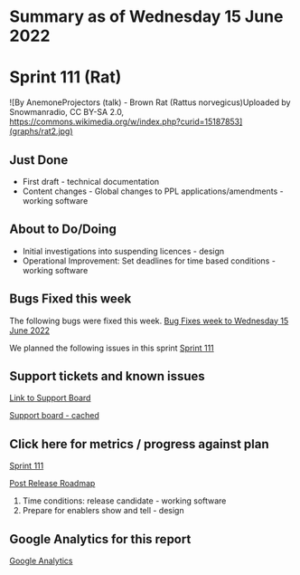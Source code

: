 # Summary as of Wednesday 15 June 2022 

# Sprint 111 (Rat)

![By AnemoneProjectors (talk) - Brown Rat (Rattus norvegicus)Uploaded by Snowmanradio, CC BY-SA 2.0, https://commons.wikimedia.org/w/index.php?curid=15187853](graphs/rat2.jpg)

## Just Done
* First draft - technical documentation
* Content changes - Global changes to PPL applications/amendments - working software

## About to Do/Doing
* Initial investigations into suspending licences - design
* Operational Improvement: Set deadlines for time based conditions - working software

## Bugs Fixed this week
The following bugs were fixed this week.
[Bug Fixes week to Wednesday 15 June 2022](graphs/bugs15062022.png)

We planned the following issues in this sprint 
[Sprint 111](graphs/sprint15062022.png)

## Support tickets and known issues
[Link to Support Board](https://collaboration.homeoffice.gov.uk/jira/secure/RapidBoard.jspa?rapidView=1717&selectedIssue=ASSB-253)

[Support board - cached](graphs/supportBoard15062022.png)

## Click here for metrics / progress against plan
[Sprint 111](graphs/progress15062022.png)

[Post Release Roadmap](graphs/roadmap15062022.png)

1. Time conditions: release candidate - working software 
2. Prepare for enablers show and tell - design

## Google Analytics for this report
[Google Analytics](graphs/GA15062022.png)

